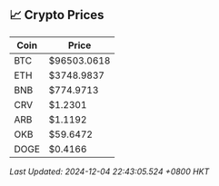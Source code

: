 ## 📈 Crypto Prices

| Coin | Price |
| ---- | ----- |
| BTC | $96503.0618 |
| ETH | $3748.9837 |
| BNB | $774.9713 |
| CRV | $1.2301 |
| ARB | $1.1192 |
| OKB | $59.6472 |
| DOGE | $0.4166 |

_Last Updated: 2024-12-04 22:43:05.524 +0800 HKT_